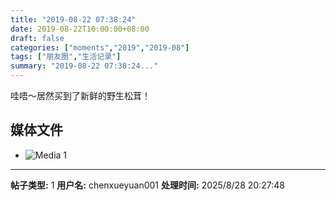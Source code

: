 ```yaml
---
title: "2019-08-22 07:38:24"
date: 2019-08-22T10:00:00+08:00
draft: false
categories: ["moments","2019","2019-08"]
tags: ["朋友圈","生活记录"]
summary: "2019-08-22 07:38:24..."
---
```


哇唔～居然买到了新鲜的野生松茸！

## 媒体文件

- ![Media 1](/Moments/photos/2019-08-22/201908220738240.jpg)

---

**帖子类型:** 1
**用户名:** chenxueyuan001
**处理时间:** 2025/8/28 20:27:48